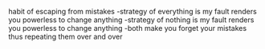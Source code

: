 habit of escaping from mistakes
-strategy of everything is my fault renders you powerless to change anything
-strategy of nothing is my fault renders you powerless to change anything
-both make you forget your mistakes thus repeating them over and over
